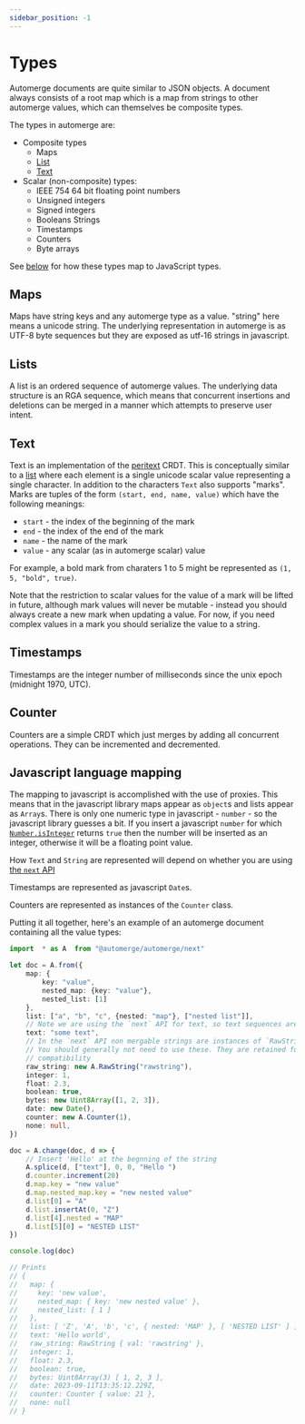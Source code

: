 ```yaml
---
sidebar_position: -1
---
```


# Types

Automerge documents are quite similar to JSON objects. A document always consists of a root map which is a map from strings to other automerge values, which can themselves be composite types.

The types in automerge are:

* Composite types
    * Maps
    * [List](lists)
    * [Text](./text)
* Scalar (non-composite) types:
    * IEEE 754 64 bit floating point numbers
    * Unsigned integers
    * Signed integers
    * Booleans Strings
    * Timestamps
    * Counters
    * Byte arrays

See [below](#javascript-language-mapping) for how these types map to JavaScript types.

## Maps

Maps have string keys and any automerge type as a value. "string" here means a unicode string. The underlying representation in automerge is as UTF-8 byte sequences but they are exposed as utf-16 strings in javascript.

## Lists

A list is an ordered sequence of automerge values. The underlying data structure is an RGA sequence, which means that concurrent insertions and deletions can be merged in a manner which attempts to preserve user intent.

## Text

Text is an implementation of the [peritext](https://www.inkandswitch.com/peritext/) CRDT. This is conceptually similar to a [list](#lists) where each element is a single unicode scalar value representing a single character. In addition to the characters `Text` also supports "marks". Marks are tuples of the form `(start, end, name, value)` which have the following meanings:

* `start` - the index of the beginning of the mark
* `end` - the index of the end of the mark
* `name` - the name of the mark
* `value` - any scalar (as in automerge scalar) value

For example, a bold mark from charaters 1 to 5 might be represented as `(1, 5, "bold", true)`.

Note that the restriction to scalar values for the value of a mark will be lifted in future, although mark values will never be mutable - instead you should always create a new mark when updating a value. For now, if you need complex values in a mark you should serialize the value to a string.

## Timestamps

Timestamps are the integer number of milliseconds since the unix epoch (midnight 1970, UTC).

## Counter

Counters are a simple CRDT which just merges by adding all concurrent operations. They can be incremented and decremented.

## Javascript language mapping

The mapping to javascript is accomplished with the use of proxies. This means that in the javascript library maps appear as `object`s and lists appear as `Array`s. There is only one numeric type in javascript - `number` - so the javascript library guesses a bit. If you insert a javascript `number` for which [`Number.isInteger`](https://developer.mozilla.org/en-US/docs/Web/JavaScript/Reference/Global_Objects/Number/isInteger) returns `true` then the number will be inserted as an integer, otherwise it will be a floating point value.

How `Text` and `String` are represented will depend on whether you are using [the `next` API](/docs/the_js_packages#the-next-api)

Timestamps are represented as javascript `Date`s.

Counters are represented as instances of the `Counter` class.

Putting it all together, here's an example of an automerge document containing all the value types:

```typescript
import  * as A  from "@automerge/automerge/next"

let doc = A.from({
    map: { 
        key: "value",
        nested_map: {key: "value"},
        nested_list: [1]
    },
    list: ["a", "b", "c", {nested: "map"}, ["nested list"]],
    // Note we are using the `next` API for text, so text sequences are strings
    text: "some text",
    // In the `next` API non mergable strings are instances of `RawString`.
    // You should generally not need to use these. They are retained for backwards
    // compatibility
    raw_string: new A.RawString("rawstring"), 
    integer: 1,
    float: 2.3,
    boolean: true,
    bytes: new Uint8Array([1, 2, 3]),
    date: new Date(),
    counter: new A.Counter(1),
    none: null,
})

doc = A.change(doc, d => {
    // Insert 'Hello' at the begnning of the string
    A.splice(d, ["text"], 0, 0, "Hello ")
    d.counter.increment(20)
    d.map.key = "new value"
    d.map.nested_map.key = "new nested value"
    d.list[0] = "A"
    d.list.insertAt(0, "Z")
    d.list[4].nested = "MAP"
    d.list[5][0] = "NESTED LIST"
})

console.log(doc)

// Prints
// {
//   map: {
//     key: 'new value',
//     nested_map: { key: 'new nested value' },
//     nested_list: [ 1 ]
//   },
//   list: [ 'Z', 'A', 'b', 'c', { nested: 'MAP' }, [ 'NESTED LIST' ] ],
//   text: 'Hello world',
//   raw_string: RawString { val: 'rawstring' },
//   integer: 1,
//   float: 2.3,
//   boolean: true,
//   bytes: Uint8Array(3) [ 1, 2, 3 ],
//   date: 2023-09-11T13:35:12.229Z,
//   counter: Counter { value: 21 },
//   none: null
// }
```
